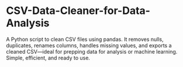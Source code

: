 # CSV-Data-Cleaner-for-Data-Analysis
A Python script to clean CSV files using pandas. It removes nulls, duplicates, renames columns, handles missing values, and exports a cleaned CSV—ideal for prepping data for analysis or machine learning. Simple, efficient, and ready to use.
